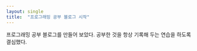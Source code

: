 ```yaml
---
layout: single
title:  "프로그래밍 공부 블로그 시작"
---
```


프로그래밍 공부 블로그를 만들어 보았다.
공부한 것을 항상 기록해 두는 연습을 하도록 결심했다.
